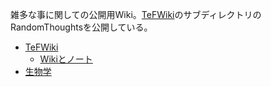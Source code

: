 雑多な事に関しての公開用Wiki。[TeFWiki](TeFWiki.md)のサブディレクトリのRandomThoughtsを公開している。

- [TeFWiki](TeFWiki.md)
  - [Wikiとノート](Wikiとノート.md)
- [生物学](生物学.md)